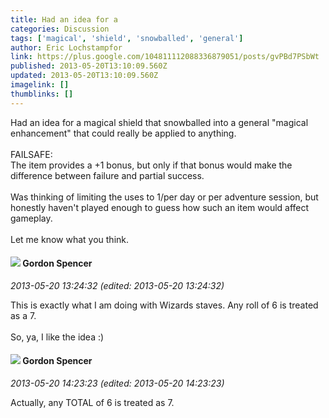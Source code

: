```yaml
---
title: Had an idea for a
categories: Discussion
tags: ['magical', 'shield', 'snowballed', 'general']
author: Eric Lochstampfor
link: https://plus.google.com/104811112088336879051/posts/gvPBd7PSbWt
published: 2013-05-20T13:10:09.560Z
updated: 2013-05-20T13:10:09.560Z
imagelink: []
thumblinks: []
---
```


Had an idea for a magical shield that snowballed into a general &quot;magical enhancement&quot; that could really be applied to anything.<br /><br />FAILSAFE:<br />The item provides a +1 bonus, but only if that bonus would make the difference between failure and partial success.<br /><br />Was thinking of limiting the uses to 1/per day or per adventure session, but honestly haven&#39;t played enough to guess how such an item would affect gameplay.<br /><br />Let me know what you think.
<div id='comment z12eyffg2vaagjpji04cifzzznyvgpfzsfc'>
  <h4><img src='{{site.baseurl}}//images/avatars/107560837065764678288_photo.jpg'> Gordon Spencer</h4>
      <p><cite>2013-05-20 13:24:32 (edited: 2013-05-20 13:24:32)</cite></p>
        <p>This is exactly what I am doing with Wizards staves. Any roll of 6 is treated as a 7.<br /><br />So, ya, I like the idea :)</p>
</div>
        

<div id='comment z12eyffg2vaagjpji04cifzzznyvgpfzsfc'>
  <h4><img src='{{site.baseurl}}//images/avatars/107560837065764678288_photo.jpg'> Gordon Spencer</h4>
      <p><cite>2013-05-20 14:23:23 (edited: 2013-05-20 14:23:23)</cite></p>
        <p>Actually, any TOTAL of 6 is treated as 7.</p>
</div>
        